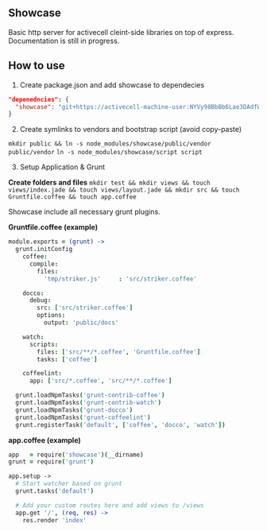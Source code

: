 ## Showcase

Basic http server for activecell cleint-side libraries on top of express.
Documentation is still in progress.

## How to use

1. Create package.json and add showcase to dependecies

```json
"depenedncies": {
  "showcase": "git+https://activecell-machine-user:NYVy98BbBb6Lae3DAdfWSLCQ@github.com/activecell/showcase#new"
}
```

2. Create symlinks to vendors and bootstrap script (avoid copy-paste)

`mkdir public && ln -s node_modules/showcase/public/vendor public/vendor`
`ln -s node_modules/showcase/script script`

3. Setup Application & Grunt

**Create folders and files**
`mkdir test && mkdir views && touch views/index.jade && touch views/layout.jade && mkdir src && touch Gruntfile.coffee && touch app.coffee`

Showcase include all necessary grunt plugins.

**Gruntfile.coffee (example)**
```coffee
module.exports = (grunt) ->
  grunt.initConfig
    coffee:
      compile:
        files:
          'tmp/striker.js'     : 'src/striker.coffee'

    docco:
      debug:
        src: ['src/striker.coffee']
        options:
          output: 'public/docs'

    watch:
      scripts:
        files: ['src/**/*.coffee', 'Gruntfile.coffee']
        tasks: ['coffee']

    coffeelint:
      app: ['src/*.coffee', 'src/**/*.coffee']

  grunt.loadNpmTasks('grunt-contrib-coffee')
  grunt.loadNpmTasks('grunt-contrib-watch')
  grunt.loadNpmTasks('grunt-docco')
  grunt.loadNpmTasks('grunt-coffeelint')
  grunt.registerTask('default', ['coffee', 'docco', 'watch'])
```

**app.coffee (example)**
```coffee
app   = require('showcase')(__dirname)
grunt = require('grunt')

app.setup ->
  # Start watcher based on grunt
  grunt.tasks('default')

  # Add your custom routes here and add views to /views
  app.get '/', (req, res) ->
    res.render 'index'
```
